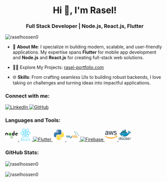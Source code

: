 <h1 align="center">Hi 👋, I'm Rasel!</h1>
<h3 align="center">Full Stack Developer | Node.js, React.js, Flutter</h3>

<p align="left"> 
  <img src="https://komarev.com/ghpvc/?username=raselhossen0&label=Profile%20views&color=0e75b6&style=flat" alt="raselhossen0" /> 
</p>

- 🌟 **About Me**: I specialize in building modern, scalable, and user-friendly applications. My expertise spans **Flutter** for mobile app development and **Node.js** and **React.js** for creating full-stack web solutions.

- 👨‍💻 Explore My Projects: [rasel-portfolio.com](https://rasel.starstechgroup.com)

- 🌐 **Skills**: From crafting seamless UIs to building robust backends, I love taking on challenges and turning ideas into impactful applications.

<h3 align="left">Connect with me:</h3>
<p align="left">
  <a href="https://www.linkedin.com/in/raselhossen0" target="_blank">
    <img src="https://www.vectorlogo.zone/logos/linkedin/linkedin-icon.svg" alt="LinkedIn" width="40" height="40"/>
  </a>
  <a href="https://github.com/raselhossen0" target="_blank">
    <img src="https://www.vectorlogo.zone/logos/github/github-icon.svg" alt="GitHub" width="40" height="40"/>
  </a>
</p>

<h3 align="left">Languages and Tools:</h3>
<p align="left">
  <a href="https://nodejs.org" target="_blank" rel="noreferrer">
    <img src="https://raw.githubusercontent.com/devicons/devicon/master/icons/nodejs/nodejs-original-wordmark.svg" alt="Node.js" width="40" height="40"/>
  </a>
  <a href="https://reactjs.org/" target="_blank" rel="noreferrer">
    <img src="https://raw.githubusercontent.com/devicons/devicon/master/icons/react/react-original-wordmark.svg" alt="React.js" width="40" height="40"/>
  </a>
  <a href="https://flutter.dev" target="_blank" rel="noreferrer">
    <img src="https://www.vectorlogo.zone/logos/flutterio/flutterio-icon.svg" alt="Flutter" width="40" height="40"/>
  </a>
  <a href="https://www.python.org" target="_blank" rel="noreferrer">
    <img src="https://raw.githubusercontent.com/devicons/devicon/master/icons/python/python-original.svg" alt="Python" width="40" height="40"/>
  </a>
  <a href="https://www.mysql.com/" target="_blank" rel="noreferrer">
    <img src="https://raw.githubusercontent.com/devicons/devicon/master/icons/mysql/mysql-original-wordmark.svg" alt="MySQL" width="40" height="40"/>
  </a>
  <a href="https://firebase.google.com/" target="_blank" rel="noreferrer">
    <img src="https://www.vectorlogo.zone/logos/firebase/firebase-icon.svg" alt="Firebase" width="40" height="40"/>
  </a>
  <a href="https://aws.amazon.com" target="_blank" rel="noreferrer">
    <img src="https://raw.githubusercontent.com/devicons/devicon/master/icons/amazonwebservices/amazonwebservices-original-wordmark.svg" alt="AWS" width="40" height="40"/>
  </a>
  <a href="https://www.docker.com/" target="_blank" rel="noreferrer">
    <img src="https://raw.githubusercontent.com/devicons/devicon/master/icons/docker/docker-original-wordmark.svg" alt="Docker" width="40" height="40"/>
  </a>
</p>

<h3 align="left">GitHub Stats:</h3>
<p>
  <img align="center" src="https://github-readme-stats.vercel.app/api/top-langs?username=raselhossen0&show_icons=true&locale=en&layout=compact" alt="raselhossen0" />
</p>
<p>
  <img align="center" src="https://github-readme-streak-stats.herokuapp.com/?user=raselhossen0&" alt="raselhossen0" />
</p>
